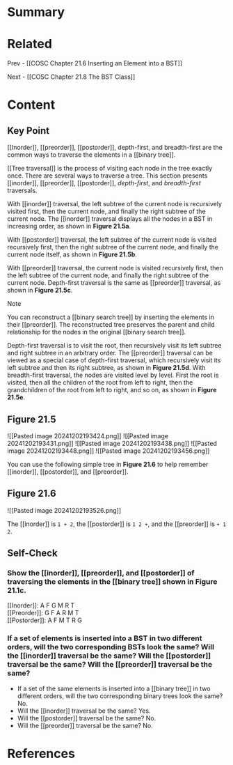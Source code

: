 # Summary

# Related
Prev - [[COSC Chapter 21.6 Inserting an Element into a BST]]

Next - [[COSC Chapter 21.8 The BST Class]]
# Content
## Key Point

[[Inorder]], [[preorder]], [[postorder]], depth-first, and breadth-first are the common ways to traverse the elements in a [[binary tree]].

[[Tree traversal]] is the process of visiting each node in the tree exactly once. There are several ways to traverse a tree. This section presents [[inorder]], [[preorder]], [[postorder]], _depth-first_, and _breadth-first_ traversals.

With [[inorder]] traversal, the left subtree of the current node is recursively visited first, then the current node, and finally the right subtree of the current node. The [[inorder]] traversal displays all the nodes in a BST in increasing order, as shown in **Figure 21.5a**.

With [[postorder]] traversal, the left subtree of the current node is visited recursively first, then the right subtree of the current node, and finally the current node itself, as shown in **Figure 21.5b**.

With [[preorder]] traversal, the current node is visited recursively first, then the left subtree of the current node, and finally the right subtree of the current node. Depth-first traversal is the same as [[preorder]] traversal, as shown in **Figure 21.5c**.

>[!Note]
You can reconstruct a [[binary search tree]] by inserting the elements in their [[preorder]]. The reconstructed tree preserves the parent and child relationship for the nodes in the original [[binary search tree]].

Depth-first traversal is to visit the root, then recursively visit its left subtree and right subtree in an arbitrary order. The [[preorder]] traversal can be viewed as a special case of depth-first traversal, which recursively visit its left subtree and then its right subtree, as shown in **Figure 21.5d**. With breadth-first traversal, the nodes are visited level by level. First the root is visited, then all the children of the root from left to right, then the grandchildren of the root from left to right, and so on, as shown in **Figure 21.5e**.

## Figure 21.5
![[Pasted image 20241202193424.png]]
![[Pasted image 20241202193431.png]]
![[Pasted image 20241202193438.png]]
![[Pasted image 20241202193448.png]]
![[Pasted image 20241202193456.png]]

You can use the following simple tree in **Figure 21.6** to help remember [[inorder]], [[postorder]], and [[preorder]].

## Figure 21.6
![[Pasted image 20241202193526.png]]

The [[inorder]] is `1 + 2`, the [[postorder]] is `1 2 +`, and the [[preorder]] is `+ 1 2`.

## Self-Check
### Show the [[inorder]], [[preorder]], and [[postorder]] of traversing the elements in the [[binary tree]] shown in Figure 21.1c.
[[Inorder]]: A F G M R T  
[[Preorder]]: G F A R M T  
[[Postorder]]: A F M T R G
### If a set of elements is inserted into a BST in two different orders, will the two corresponding BSTs look the same? Will the [[inorder]] traversal be the same? Will the [[postorder]] traversal be the same? Will the [[preorder]] traversal be the same?
- If a set of the same elements is inserted into a [[binary tree]] in two different orders, will the two corresponding binary trees look the same? No.
- Will the [[inorder]] traversal be the same? Yes.
- Will the [[postorder]] traversal be the same? No.
- Will the [[preorder]] traversal be the same? No.
# References
